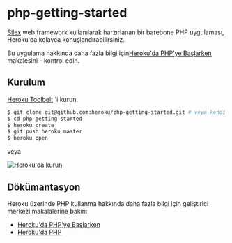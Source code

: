# php-getting-started

[Silex](http://silex.sensiolabs.org/) web framework kullanılarak harzırlanan bir barebone PHP uygulaması, Heroku'da kolayca konuşlandırabilirsiniz.

Bu uygulama hakkında daha fazla bilgi için[Heroku'da PHP'ye Başlarken](https://devcenter.heroku.com/articles/getting-started-with-php) makalesini - kontrol edin.

## Kurulum

[Heroku Toolbelt](https://toolbelt.heroku.com/) 'i kurun.

```sh
$ git clone git@github.com:heroku/php-getting-started.git # veya kendi fork'unuzu klonlayabilirsiniz
$ cd php-getting-started
$ heroku create
$ git push heroku master
$ heroku open
```

veya

[![Heroku'da kurun](https://www.herokucdn.com/deploy/button.png)](https://heroku.com/deploy)

## Dökümantasyon

Heroku üzerinde PHP kullanma hakkında daha fazla bilgi için geliştirici merkezi makalalerine bakın:

- [Heroku'da PHP'ye Başlarken](https://devcenter.heroku.com/articles/getting-started-with-php)
- [Heroku'da PHP](https://devcenter.heroku.com/categories/php)
